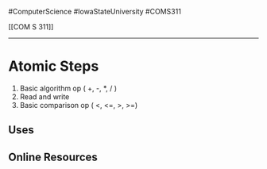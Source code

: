 #ComputerScience  #IowaStateUniversity  #COMS311 


[[COM S 311]] 

---

# Atomic Steps


1. Basic algorithm op ( +, -, *, / )
2. Read and write
3. Basic comparison op ( <, <=, >, >=)

## Uses

## Online Resources 